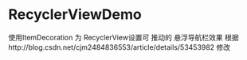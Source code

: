 # RecyclerViewDemo
使用ItemDecoration 为 RecyclerView设置可 推动的 悬浮导航栏效果
根据http://blog.csdn.net/cjm2484836553/article/details/53453982 修改  
